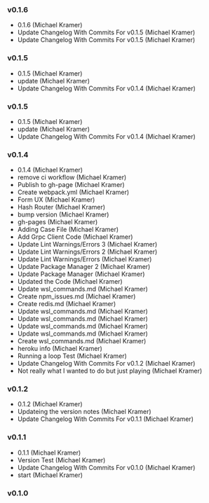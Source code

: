 ### v0.1.6
* 0.1.6 (Michael Kramer)
* Update Changelog With Commits For v0.1.5 (Michael Kramer)
* Update Changelog With Commits For v0.1.5 (Michael Kramer)

### v0.1.5
* 0.1.5 (Michael Kramer)
* update (Michael Kramer)
* Update Changelog With Commits For v0.1.4 (Michael Kramer)

### v0.1.5
* 0.1.5 (Michael Kramer)
* update (Michael Kramer)
* Update Changelog With Commits For v0.1.4 (Michael Kramer)

### v0.1.4
* 0.1.4 (Michael Kramer)
* remove ci workflow (Michael Kramer)
* Publish to gh-page (Michael Kramer)
* Create webpack.yml (Michael Kramer)
* Form UX (Michael Kramer)
* Hash Router (Michael Kramer)
* bump version (Michael Kramer)
* gh-pages (Michael Kramer)
* Adding Case File (Michael Kramer)
* Add Grpc Client Code (Michael Kramer)
* Update Lint Warnings/Errors 3 (Michael Kramer)
* Update Lint Warnings/Errors 2 (Michael Kramer)
* Update Lint Warnings/Errors (Michael Kramer)
* Update Package Manager 2 (Michael Kramer)
* Update Package Manager (Michael Kramer)
* Updated the Code (Michael Kramer)
* Update wsl_commands.md (Michael Kramer)
* Create npm_issues.md (Michael Kramer)
* Create redis.md (Michael Kramer)
* Update wsl_commands.md (Michael Kramer)
* Update wsl_commands.md (Michael Kramer)
* Update wsl_commands.md (Michael Kramer)
* Update wsl_commands.md (Michael Kramer)
* Create wsl_commands.md (Michael Kramer)
* heroku info (Michael Kramer)
* Running a loop Test (Michael Kramer)
* Update Changelog With Commits For v0.1.2 (Michael Kramer)
* Not really what I wanted to do but just playing (Michael Kramer)

### v0.1.2
* 0.1.2 (Michael Kramer)
* Updateing the version notes (Michael Kramer)
* Update Changelog With Commits For v0.1.1 (Michael Kramer)

### v0.1.1
* 0.1.1 (Michael Kramer)
* Version Test (Michael Kramer)
* Update Changelog With Commits For v0.1.0 (Michael Kramer)
* start (Michael Kramer)

### v0.1.0
